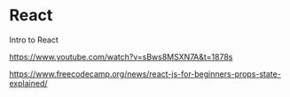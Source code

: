 # React
Intro to React

https://www.youtube.com/watch?v=sBws8MSXN7A&t=1878s

https://www.freecodecamp.org/news/react-js-for-beginners-props-state-explained/
